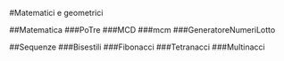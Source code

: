 #Matematici e geometrici

##Matematica
###PoTre
###MCD
###mcm
###GeneratoreNumeriLotto

##Sequenze
###Bisestili
###Fibonacci
###Tetranacci
###Multinacci